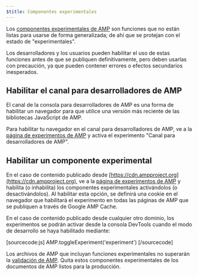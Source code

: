 ```yaml
---
$title: Componentes experimentales
---
```


Los [componentes experimentales de AMP](https://github.com/ampproject/amphtml/tree/master/tools/experiments) son funciones que no están listas para usarse de forma generalizada; de ahí que se protejan con el estado de "experimentales".

Los desarrolladores y los usuarios pueden habilitar el uso de estas funciones antes de que se publiquen definitivamente,
pero deben usarlas con precaución, ya que pueden contener errores o efectos secundarios inesperados.

## Habilitar el canal para desarrolladores de AMP

El canal de la consola para desarrolladores de AMP es una forma de habilitar un navegador para que utilice una versión más reciente de las bibliotecas JavaScript de AMP.

Para habilitar tu navegador en el canal para desarrolladores de AMP, ve a la [página de experimentos de AMP](https://cdn.ampproject.org/experiments.html) y activa el experimento "Canal para desarrolladores de AMP".

## Habilitar un componente experimental

En el caso de contenido publicado desde [https://cdn.ampproject.org](https://cdn.ampproject.org), ve a la [página de experimentos de AMP](https://cdn.ampproject.org/experiments.html) y habilita (o inhabilita) los componentes experimentales activándolos (o desactivándolos). Al habilitar esta opción, se definirá una cookie en el navegador que habilitará el experimento en todas las páginas de AMP que se publiquen a través de Google AMP Cache.

En el caso de contenido publicado desde cualquier otro dominio, los experimentos se podrán activar desde la consola DevTools cuando el modo de desarrollo se haya habilitado mediante:

[sourcecode:js]
AMP.toggleExperiment('experiment')
[/sourcecode]

Los archivos de AMP que incluyan funciones experimentales no superarán la [validación de AMP](/docs/guides/validate.html).
Quita estos componentes experimentales de los documentos de AMP listos para la producción.
